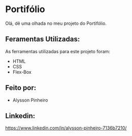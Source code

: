 # Portifólio
Olá, dê uma olhada no meu projeto do Portifólio.
## Feramentas Utilizadas:
As ferramentas utilizadas para este projeto foram:
* HTML
* CSS
* Flex-Box

## Feito por:
* Alysson Pinheiro

## Linkedin:
https://www.linkedin.com/in/alysson-pinheiro-7136b7210/
